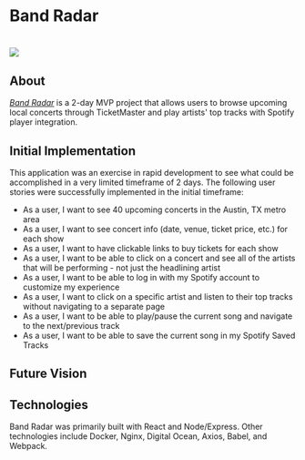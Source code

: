 # Band Radar
# ![](https://i.imgur.com/WfanTcU.png)

## About 
[*Band Radar*](https://landonbaker.me/projects/bandradar) is a 2-day MVP project that allows users to browse upcoming local concerts through TicketMaster and play artists' top tracks with Spotify player integration.

## Initial Implementation
This application was an exercise in rapid development to see what could be accomplished in a very limited timeframe of 2 days. The following user stories were successfully implemented in the initial timeframe:
 * As a user, I want to see 40 upcoming concerts in the Austin, TX metro area
 * As a user, I want to see concert info (date, venue, ticket price, etc.) for each show
 * As a user, I want to have clickable links to buy tickets for each show
 * As a user, I want to be able to click on a concert and see all of the artists that will be performing - not just the headlining artist
 * As a user, I want to be able to log in with my Spotify account to customize my experience
 * As a user, I want to click on a specific artist and listen to their top tracks without navigating to a separate page
 * As a user, I want to be able to play/pause the current song and navigate to the next/previous track
 * As a user, I want to be able to save the current song in my Spotify Saved Tracks
 
## Future Vision


## Technologies
Band Radar was primarily built with React and Node/Express. Other technologies include Docker, Nginx, Digital Ocean, Axios, Babel, and Webpack.

